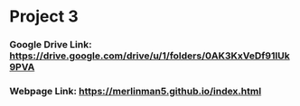 # Project 3

### Google Drive Link: https://drive.google.com/drive/u/1/folders/0AK3KxVeDf91IUk9PVA

### Webpage Link: https://merlinman5.github.io/index.html
